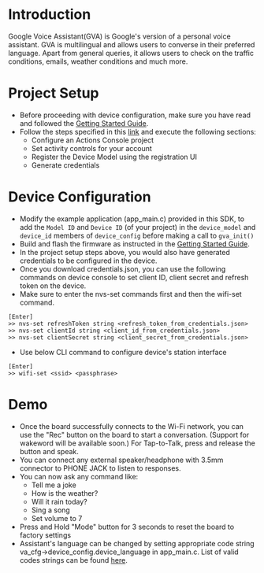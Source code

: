 # Introduction
Google Voice Assistant(GVA) is Google's version of a personal voice assistant. GVA is multilingual and allows users to converse in their preferred language. Apart from general queries, it allows users to check on the traffic conditions, emails, weather conditions and much more.

# Project Setup
* Before proceeding with device configuration, make sure you have read and followed the [Getting Started Guide](../../README-Getting-Started.md).
* Follow the steps specified in this [link](https://developers.google.com/assistant/sdk/guides/library/python/embed/config-dev-project-and-account) and execute the following sections:
  * Configure an Actions Console project
  * Set activity controls for your account
  * Register the Device Model using the registration UI
  * Generate credentials

# Device Configuration
* Modify the example application (app_main.c) provided in this SDK, to add the `Model ID` and `Device ID` (of your project) in the `device_model` and `device_id` members of `device_config` before making a call to `gva_init()`
* Build and flash the firmware as instructed in the [Getting Started Guide](../../README-Getting-Started.md).
* In the project setup steps above, you would also have generated credentials to be configured in the device.
* Once you download credentials.json, you can use the following commands on device console to set client ID, client secret and refresh token on the device.
* Make sure to enter the nvs-set commands first and then the wifi-set command.
```
[Enter]
>> nvs-set refreshToken string <refresh_token_from_credentials.json>
>> nvs-set clientId string <client_id_from_credentials.json>
>> nvs-set clientSecret string <client_secret_from_credentials.json>
```
* Use below CLI command to configure device's station interface
```
[Enter]
>> wifi-set <ssid> <passphrase>
```

# Demo
* Once the board successfully connects to the Wi-Fi network, you can use the "Rec" button on the board to start a conversation. (Support for wakeword will be available soon.) For Tap-to-Talk, press and release the button and speak.
* You can connect any external speaker/headphone with 3.5mm connector to PHONE JACK to listen to responses.
* You can now ask any command like:
    * Tell me a joke
    * How is the weather?
    * Will it rain today?
    * Sing a song
    * Set volume to 7
* Press and Hold "Mode" button for 3 seconds to reset the board to factory settings
* Assistant's language can be changed by setting appropriate code string va_cfg->device_config.device_language in app_main.c. List of valid codes strings can be found [here](https://developers.google.com/actions/localization/languages-locales).
